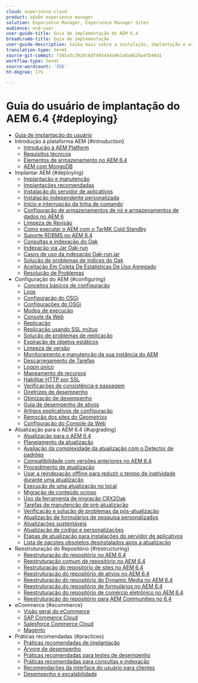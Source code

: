 ```yaml
---
cloud: experience-cloud
product: adobe experience manager
solution: Experience Manager, Experience Manager Sites
audience: end-user
user-guide-title: Guia de implementação do AEM 6.4
breadcrumb-title: Guia de implementação
user-guide-description: Saiba mais sobre a instalação, implantação e arquitetura do Adobe Experience Manager 6.4, incluindo a implantação do Adobe Managed Services na nuvem.
translation-type: tm+mt
source-git-commit: 7345a3c392dc6df495454a061a8a0624a4fb46d1
workflow-type: tm+mt
source-wordcount: '356'
ht-degree: 17%

---
```



# Guia do usuário de implantação do AEM 6.4 {#deploying}

+ [Guia de implantação do usuário](home.md)
+ Introdução à plataforma AEM {#introduction}
   + [Introdução à AEM Platform](platform.md)
   + [Requisitos técnicos](technical-requirements.md)
   + [Elementos de armazenamento no AEM 6.4](storage-elements-in-aem-6.md)
   + [AEM com MongoDB](aem-with-mongodb.md)
+ Implantar AEM {#deploying}
   + [Implantação e manutenção](deploy.md)
   + [Implantações recomendadas](recommended-deploys.md)
   + [Instalação do servidor de aplicativos](application-server-install.md)
   + [Instalação independente personalizada](custom-standalone-install.md)
   + [Início e interrupção da linha de comando](command-line-start-and-stop.md)
   + [Configuração de armazenamentos de nó e armazenamentos de dados no AEM 6](data-store-config.md)
   + [Limpeza de Revisão](revision-cleanup.md)
   + [Como executar o AEM com o TarMK Cold Standby](tarmk-cold-standby.md)
   + [Suporte RDBMS no AEM 6.4](rdbms-support-in-aem.md)
   + [Consultas e indexação do Oak](queries-and-indexing.md)
   + [Indexação via Jar Oak-run](indexing-via-the-oak-run-jar.md)
   + [Casos de uso da indexação Oak-run.jar](oak-run-indexing-usecases.md)
   + [Solução de problemas de índices do Oak](troubleshooting-oak-indexes.md)
   + [Aceitação Em Coleta De Estatísticas De Uso Agregado](opt-in-aggregated-usage-statistics.md)
   + [Resolução de Problemas](troubleshooting.md)
+ Configuração do AEM {#configuring}
   + [Conceitos básicos de configuração](configuring.md)
   + [Logs](configure-logging.md)
   + [Configuração do OSGi](configuring-osgi.md)
   + [Configurações do OSGi](osgi-configuration-settings.md)
   + [Modos de execução](configure-runmodes.md)
   + [Console da Web](web-console.md)
   + [Replicação](replication.md)
   + [Replicação usando SSL mútuo](mssl-replication.md)
   + [Solução de problemas de replicação](troubleshoot-rep.md)
   + [Expiração de objetos estáticos](expiration-static-objects.md)
   + [Limpeza de versão](version-purging.md)
   + [Monitoramento e manutenção da sua instância do AEM](monitoring-and-maintaining.md)
   + [Descarregamento de Tarefas](offloading.md)
   + [Logon único](single-sign-on.md)
   + [Mapeamento de recursos](resource-mapping.md)
   + [Habilitar HTTP por SSL](https://experienceleague.adobe.com/docs/experience-manager-64/deploying/configuring/ssl-by-default.html)
   + [Verificações de consistência e passagem](consistency-check.md)
   + [Diretrizes de desempenho](performance-guidelines.md)
   + [Otimização de desempenho](configuring-performance.md)
   + [Guia de desempenho de ativos](assets-performance-sizing.md)
   + [Artigos explicativos de configuração](ht-deploy.md)
   + [Remoção dos sites do Geometrixx](removing-the-geometrixx-sites.md)
   + [Configuração do Console da Web](configuring-web-console.md)
+ Atualização para o AEM 6.4 {#upgrading}
   + [Atualização para o AEM 6.4](upgrade.md)
   + [Planejamento da atualização](upgrade-planning.md)
   + [Avaliação da complexidade da atualização com o Detector de padrões](pattern-detector.md)
   + [Compatibilidade com versões anteriores no AEM 6.4](backward-compatibility.md)
   + [Procedimento de atualização](upgrade-procedure.md)
   + [Usar a reindexação offline para reduzir o tempo de inatividade durante uma atualização](upgrade-offline-reindexing.md)
   + [Execução de uma atualização no local](in-place-upgrade.md)
   + [Migração de conteúdo ocioso](lazy-content-migration.md)
   + [Uso da ferramenta de migração CRX2Oak](using-crx2oak.md)
   + [Tarefas de manutenção de pré-atualização](pre-upgrade-maintenance-tasks.md)
   + [Verificação e solução de problemas da pós-atualização](post-upgrade-checks-and-troubleshooting.md)
   + [Atualização de formulários de pesquisa personalizados](upgrading-custom-search-forms.md)
   + [Atualizações sustentáveis](sustainable-upgrades.md)
   + [Atualização de código e personalizações](upgrading-code-and-customizations.md)
   + [Etapas de atualização para instalações do servidor de aplicativos](app-server-upgrade.md)
   + [Lista de pacotes obsoletos desinstalados após a atualização](obsolete-bundles.md)
+ Reestruturação do Repositório {#restructuring}
   + [Reestruturação do repositório no AEM 6.4](repository-restructuring.md)
   + [Reestruturação comum de repositório no AEM 6.4](all-repository-restructuring-in-aem-6-4.md)
   + [Restruturação do repositório de sites no AEM 6.4](sites-repository-restructuring-in-aem-6-4.md)
   + [Reestruturação do repositório de ativos no AEM 6.4](assets-repository-restructuring-in-aem-6-4.md)
   + [Reestruturação do repositório do Dynamic Media no AEM 6.4](dynamicmedia-repository-restructuring-in-aem-6-4.md)
   + [Reestruturação do repositório de formulários no AEM 6.4](forms-repository-restructuring-in-aem-6-4.md)
   + [Reestruturação do repositório de comércio eletrônico no AEM 6.4](ecommerce-repository-restructuring-in-aem-6-4.md)
   + [Reestruturação do repositório para AEM Communities no 6.4](communities-repository-restructuring-in-aem-6-4.md)
+ eCommerce {#ecommerce}
   + [Visão geral do eCommerce](ecommerce.md)
   + [SAP Commerce Cloud](sap-commerce-cloud.md)
   + [Salesforce Commerce Cloud](https://github.com/adobe/commerce-salesforce)
   + [Magento](https://www.adobe.io/apis/experiencecloud/commerce-integration-framework/integrations.html#!AdobeDocs/commerce-cif-documentation/master/integrations/02-AEM-Magento.md)
+ Práticas recomendadas     {#practices}
   + [Práticas recomendadas de implantação](best-practices.md)
   + [Árvore de desempenho](performance-tree.md)
   + [Práticas recomendadas para testes de desempenho](best-practices-for-performance-testing.md)
   + [Práticas recomendadas para consultas e indexação](best-practices-for-queries-and-indexing.md)
   + [Recomendações da interface do usuário para clientes](ui-recommendations.md)
   + [Desempenho e escalabilidade](performance.md)


<!--

To be removed:
[Quickstart for AEM Screens](setting-up-a-basic-project-screens.md)
[Device Control Center](device-control-center.md)
[repository-restructuring-in-aem64](repository-restructuring-in-aem64.md)
[Web Console] (configuring-web-console.md)
[Configuring and Deploying AEM Screens](configuring-screens-introduction.md)
[Kickstart Guide](kickstart-for-aem-screens.md)
/help/sites/deploying/using/performance-lp.md
/help/sites-deploying/do-not-delete-performance-guidelines-pdf.md
/help/sites-deploying/removing-the-geometrixx-sites.md
/help/sites-deploying/consistency-check.md

Redirects:
[(Enabling HTTP Over SSL)](config-ssl.md) redirect to /content/help/en/experience-manager/6-4/sites-administering/ssl-by-default
-->

